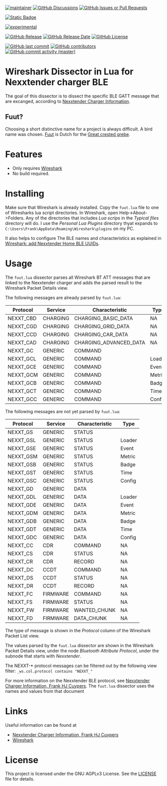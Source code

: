 [![maintainer](https://img.shields.io/badge/maintainer-Frank%20HJ%20Cuypers-green?style=for-the-badge&logo=github)](https://github.com/frankhjcuypers)
[![GitHub Discussions](https://img.shields.io/github/discussions/FrankHJCuypers/fuut?style=for-the-badge&logo=github)](https://github.com/FrankHJCuypers/fuut/discussions)
[![GitHub Issues or Pull Requests](https://img.shields.io/github/issues/FrankHJCuypers/fuut?style=for-the-badge&logo=github)](https://github.com/FrankHJCuypers/fuut/issues)

[![Static Badge](https://img.shields.io/badge/Lua-2C2D72?style=for-the-badge&logo=lua)](https://developer.android.com/kotlin)

[![experimental](https://img.shields.io/badge/version-experimental-red)](https://kotlinlang.org/docs/components-stability.html#stability-levels-explained)

[![GitHub Release](https://img.shields.io/github/v/release/FrankHJCuypers/fuut?include_prereleases&display_name=tag&logo=github)](https://github.com/FrankHJCuypers/fuut/releases)
[![GitHub Release Date](https://img.shields.io/github/release-date-pre/FrankHJCuypers/fuut?logo=github)](https://github.com/FrankHJCuypers/fuut/releases)
[![GitHub License](https://img.shields.io/github/license/FrankHJCuypers/fuut?logo=github)](LICENSE)

[![GitHub last commit](https://img.shields.io/github/last-commit/FrankHJCuypers/fuut?logo=github)](https://github.com/FrankHJCuypers/fuut/commits)
[![GitHub contributors](https://img.shields.io/github/contributors/FrankHJCuypers/fuut?logo=github)](https://github.com/FrankHJCuypers/fuut/graphs/contributors)
[![GitHub commit activity (master)](https://img.shields.io/github/commit-activity/y/FrankHJCuypers/fuut/master?logo=github)](https://github.com/FrankHJCuypers/fuut/commits/master)


# Wireshark Dissector in Lua for Nexxtender charger BLE

The goal of this dissector is to dissect the specific BLE GATT message that are excanged,
according to 
[Nexxtender Charger Information](https://github.com/FrankHJCuypers/Gaai/wiki/Nexxtender-Charger-Information).

## Fuut?

Choosing a short distinctive name for a project is always difficult.
A bird name was chosen.
[Fuut](https://nl.wikipedia.org/wiki/Fuut) is Dutch for the
[Great crested grebe](https://en.wikipedia.org/wiki/Great_crested_grebe).

# Features

- Only requires [Wireshark](https://www.wireshark.org/)
- No build required.

# Installing 
Make sure that Wireshark is already installed.
Copy the `fuut.lua` file to one of Wiresharks lua script directories.
In Wireshark, open Help->About->Folders.
Any of the directories that includes *Lua scrips* in the *Typical files* directory will do.
I use the *Personal Lua Plugins* directory thyat expands to 
`C:\Users\Frank\AppData\Roaming\Wireshark\plugins` on my PC.

It also helps to configure The BLE names and characteristics as explained in 
[Wireshark: add Nexxtender Home BLE UUIDs](https://github.com/FrankHJCuypers/Gaai/wiki/Analyzing-Bluetooth-Low-Energy-Traffic#wireshark-add-nexxtender-home-ble-uuids).

# Usage

The `fuut.lua` dissector parses all Wireshark BT ATT messages that are linked to the Nexxtender charger
and adds the parsed result to the Wireshark Packet Details view.

The following messages are already parsed by `fuut.lua`:

| Protocol  | Service  | Characteristic         | Type   |
| --------- | -------- | ---------------------- | ------ |
| NEXXT_CBD | CHARGING | CHARGING_BASIC_DATA    | NA     |
| NEXXT_CGD | CHARGING | CHARGING_GRID_DATA     | NA     |
| NEXXT_CCD | CHARGING | CHARGING_CAR_DATA      | NA     |
| NEXXT_CAD | CHARGING | CHARGING_ADVANCED_DATA | NA     |
| NEXXT_GC  | GENERIC  | COMMAND                |        |
| NEXXT_GCL | GENERIC  | COMMAND                | Loader |
| NEXXT_GCE | GENERIC  | COMMAND                | Event  |
| NEXXT_GCM | GENERIC  | COMMAND                | Metric |
| NEXXT_GCB | GENERIC  | COMMAND                | Badge  |
| NEXXT_GCT | GENERIC  | COMMAND                | Time   |
| NEXXT_GCC | GENERIC  | COMMAND                | Config |

The following messages are not yet parsed by `fuut.lua`:

| Protocol  | Service  | Characteristic         | Type   |
| --------- | ---------| ---------------------- | ------ |
| NEXXT_GS  | GENERIC  | STATUS                 |        |
| NEXXT_GSL | GENERIC  | STATUS                 | Loader |
| NEXXT_GSE | GENERIC  | STATUS                 | Event  |
| NEXXT_GSM | GENERIC  | STATUS                 | Metric |
| NEXXT_GSB | GENERIC  | STATUS                 | Badge  |
| NEXXT_GST | GENERIC  | STATUS                 | Time   |
| NEXXT_GSC | GENERIC  | STATUS                 | Config |
| NEXXT_GD  | GENERIC  | DATA                   |        |
| NEXXT_GDL | GENERIC  | DATA                   | Loader |
| NEXXT_GDE | GENERIC  | DATA                   | Event  |
| NEXXT_GDM | GENERIC  | DATA                   | Metric |
| NEXXT_GDB | GENERIC  | DATA                   | Badge  |
| NEXXT_GDT | GENERIC  | DATA                   | Time   |
| NEXXT_GDC | GENERIC  | DATA                   | Config |
| NEXXT_CC  | CDR      | COMMAND                | NA     |
| NEXXT_CS  | CDR      | STATUS                 | NA     |
| NEXXT_CR  | CDR      | RECORD                 | NA     |
| NEXXT_DC  | CCDT     | COMMAND                | NA     |
| NEXXT_DS  | CCDT     | STATUS                 | NA     |
| NEXXT_DR  | CCDT     | RECORD                 | NA     |
| NEXXT_FC  | FIRMWARE | COMMAND                | NA     |
| NEXXT_FS  | FIRMWARE | STATUS                 | NA     |
| NEXXT_FW  | FIRMWARE | WANTED_CHUNK           | NA     |
| NEXXT_FD  | FIRMWARE | DATA_CHUNK             | NA     |

The type of message is shown in the *Protocol* column of the Wireshark Packet List view.

The values parsed by the `fuut.lua` dissector are shown in the Wireshark Packet Details view,
under the node *Bluetooth Attribute Protocol*, 
under the subnode that starts with *Nexxtender*.

The NEXXT-\* protocol messages can be filtered out by the following view filter: `_ws.col.protocol contains "NEXXT_"`

For more information on the Nexxtender BLE protocol, see 
[Nexxtender Charger Information, Frank HJ Cuypers](https://github.com/FrankHJCuypers/Gaai/wiki/Nexxtender-Charger-Information).
The `fuut.lua` dissector uses the names and values from that document

# Links

Useful information can be found at

- [Nexxtender Charger Information, Frank HJ Cuypers](https://github.com/FrankHJCuypers/Gaai/wiki/Nexxtender-Charger-Information)
- [Wireshark](https://www.wireshark.org/)
# License

This project is licensed under the GNU AGPLv3 License. See the [LICENSE](LICENSE) file for details.



